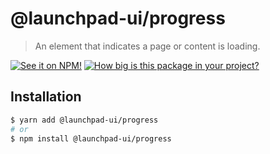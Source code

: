 # @launchpad-ui/progress

> An element that indicates a page or content is loading.

[![See it on NPM!](https://img.shields.io/npm/v/@launchpad-ui/progress?style=for-the-badge)](https://www.npmjs.com/package/@launchpad-ui/progress)
[![How big is this package in your project?](https://img.shields.io/bundlephobia/minzip/@launchpad-ui/progress?style=for-the-badge)](https://bundlephobia.com/result?p=@launchpad-ui/progress)

## Installation

```sh
$ yarn add @launchpad-ui/progress
# or
$ npm install @launchpad-ui/progress
```
